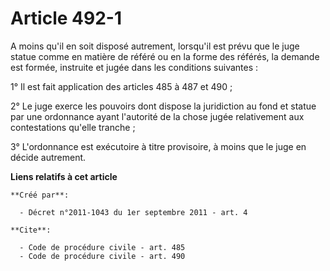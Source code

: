# Article 492-1

A moins qu'il en soit disposé autrement, lorsqu'il est prévu que le juge statue comme en matière de référé ou en la forme des
référés, la demande est formée, instruite et jugée dans les conditions suivantes : 

1° Il est fait application des articles 485 à 487 et 490 ; 

2° Le juge exerce les pouvoirs dont dispose la juridiction au fond et statue par une ordonnance ayant l'autorité de la chose
jugée relativement aux contestations qu'elle tranche ; 

3° L'ordonnance est exécutoire à titre provisoire, à moins que le juge en décide autrement.

**Liens relatifs à cet article**

	**Créé par**:

	  - Décret n°2011-1043 du 1er septembre 2011 - art. 4

	**Cite**:

	  - Code de procédure civile - art. 485
	  - Code de procédure civile - art. 490
